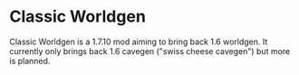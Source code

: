 # Classic Worldgen

Classic Worldgen is a 1.7.10 mod aiming to bring back 1.6 worldgen.
It currently only brings back 1.6 cavegen ("swiss cheese cavegen")
but more is planned.
